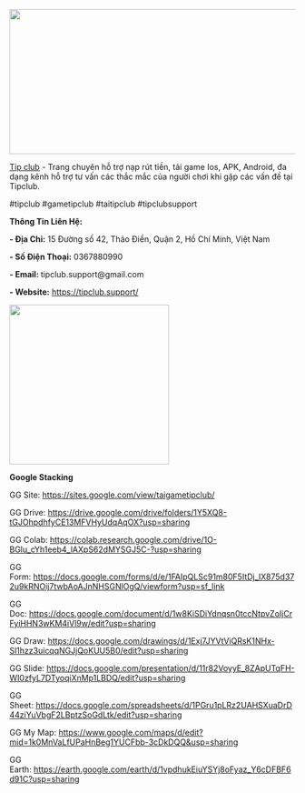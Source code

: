 <p class="zfr3Q CDt4Ke " dir="ltr"><span class="C9DxTc "><img src="https://pbs.twimg.com/profile_banners/1833776344033026048/1726041435/1500x500" alt="" width="765" height="255" /></span></p>
<p class="zfr3Q CDt4Ke " dir="ltr"><a class="XqQF9c" href="https://tipclub.support/" target="_blank"><span class="C9DxTc ">Tip club</span></a><span class="C9DxTc ">&nbsp;- Trang chuy&ecirc;n hỗ trợ nạp r&uacute;t tiền, tải game Ios, APK, Android, đa dạng k&ecirc;nh hỗ trợ tư vấn c&aacute;c thắc mắc của người chơi khi gặp c&aacute;c vấn đề tại Tipclub.</span></p>
<p class="zfr3Q CDt4Ke " dir="ltr"><span class="C9DxTc ">#tipclub #gametipclub #taitipclub #tipclubsupport</span></p>
<p class="zfr3Q CDt4Ke " dir="ltr"><strong><span class="C9DxTc ">Th&ocirc;ng Tin Li&ecirc;n Hệ:&nbsp;</span></strong></p>
<p class="zfr3Q CDt4Ke " dir="ltr"><strong><span class="C9DxTc ">- Địa Chỉ:</span></strong><span class="C9DxTc ">&nbsp;15 Đường số 42, Thảo Điền, Quận 2, Hồ Ch&iacute; Minh, Việt Nam&nbsp;</span></p>
<p class="zfr3Q CDt4Ke " dir="ltr"><strong><span class="C9DxTc ">- Số Điện Thoại:</span></strong><span class="C9DxTc ">&nbsp;0367880990&nbsp;</span></p>
<p class="zfr3Q CDt4Ke " dir="ltr"><strong><span class="C9DxTc ">-&nbsp;<span class="C9DxTc ">Email</span><span class="C9DxTc ">:&nbsp;</span></span></strong><span class="C9DxTc "><span class="C9DxTc ">tipclub.support@gmail.com</span></span></p>
<p class="zfr3Q CDt4Ke " dir="ltr"><strong><span class="C9DxTc ">-&nbsp;</span><span class="C9DxTc ">Website</span></strong><span class="C9DxTc "><strong>:</strong>&nbsp;</span><span class="C9DxTc "><a href="https://tipclub.support/">https://tipclub.support/</a></span></p>
<p class="zfr3Q CDt4Ke " dir="ltr"><span class="C9DxTc "><img src="https://pbs.twimg.com/profile_images/1833776588414197760/AzYVs_39_400x400.jpg" alt="" width="281" height="281" /></span></p>
<p class="zfr3Q CDt4Ke " dir="ltr"><strong><span class="C9DxTc ">Google Stacking</span></strong></p>
<p class="zfr3Q CDt4Ke " dir="ltr"><span class="C9DxTc ">GG Site:&nbsp;</span><a class="XqQF9c" href="https://sites.google.com/view/taigametipclub/" target="_blank"><span class="C9DxTc ">https://sites.google.com/view/taigametipclub/</span></a></p>
<p class="zfr3Q CDt4Ke " dir="ltr"><span class="C9DxTc ">GG Drive</span><span class="C9DxTc ">:&nbsp;</span><a class="XqQF9c" href="https://drive.google.com/drive/folders/1Y5XQ8-tGJOhpdhfyCE13MFVHyUdqAqOX?usp=sharing" target="_blank"><span class="C9DxTc ">https://drive.google.com/drive/folders/1Y5XQ8-tGJOhpdhfyCE13MFVHyUdqAqOX?usp=sharing</span></a></p>
<p class="zfr3Q CDt4Ke " dir="ltr"><span class="C9DxTc ">GG Colab</span><span class="C9DxTc ">:&nbsp;</span><a class="XqQF9c" href="https://colab.research.google.com/drive/1O-BGlu_cYh1eeb4_lAXpS62dMYSGJ5C-?usp=sharing" target="_blank"><span class="C9DxTc ">https://colab.research.google.com/drive/1O-BGlu_cYh1eeb4_lAXpS62dMYSGJ5C-?usp=sharing</span></a></p>
<p class="zfr3Q CDt4Ke " dir="ltr"><span class="C9DxTc ">GG Form</span><span class="C9DxTc ">:&nbsp;</span><a class="XqQF9c" href="https://docs.google.com/forms/d/e/1FAIpQLSc91m80F5ItDj_IX875d372u9kRNOij7twbAoAJnNHSGNlOgQ/viewform?usp=sf_link" target="_blank"><span class="C9DxTc ">https://docs.google.com/forms/d/e/1FAIpQLSc91m80F5ItDj_IX875d372u9kRNOij7twbAoAJnNHSGNlOgQ/viewform?usp=sf_link</span></a></p>
<p class="zfr3Q CDt4Ke " dir="ltr"><span class="C9DxTc ">GG Doc</span><span class="C9DxTc ">:&nbsp;</span><a class="XqQF9c" href="https://docs.google.com/document/d/1w8KiSDiYdnqsn0tccNtpvZoIjCrFyiHHN3wKM4iVl9w/edit?usp=sharing" target="_blank"><span class="C9DxTc ">https://docs.google.com/document/d/1w8KiSDiYdnqsn0tccNtpvZoIjCrFyiHHN3wKM4iVl9w/edit?usp=sharing</span></a></p>
<p class="zfr3Q CDt4Ke " dir="ltr"><span class="C9DxTc ">GG Draw</span><span class="C9DxTc ">:&nbsp;</span><a class="XqQF9c" href="https://docs.google.com/drawings/d/1Exj7JYVtViQRsK1NHx-Sl1hzz3uicqqNGJjQoKUU5B0/edit?usp=sharing" target="_blank"><span class="C9DxTc ">https://docs.google.com/drawings/d/1Exj7JYVtViQRsK1NHx-Sl1hzz3uicqqNGJjQoKUU5B0/edit?usp=sharing</span></a></p>
<p class="zfr3Q CDt4Ke " dir="ltr"><span class="C9DxTc ">GG Slide</span><span class="C9DxTc ">:&nbsp;</span><a class="XqQF9c" href="https://docs.google.com/presentation/d/11r82VoyyE_8ZApUTqFH-WI0zfyL7DTyoqiXnMp1LBDQ/edit?usp=sharing" target="_blank"><span class="C9DxTc ">https://docs.google.com/presentation/d/11r82VoyyE_8ZApUTqFH-WI0zfyL7DTyoqiXnMp1LBDQ/edit?usp=sharing</span></a></p>
<p class="zfr3Q CDt4Ke " dir="ltr"><span class="C9DxTc ">GG Sheet</span><span class="C9DxTc ">:&nbsp;</span><a class="XqQF9c" href="https://docs.google.com/spreadsheets/d/1PGru1pLRz2UAHSXuaDrD44ziYuVbgF2LBptzSoGdLtk/edit?usp=sharing" target="_blank"><span class="C9DxTc ">https://docs.google.com/spreadsheets/d/1PGru1pLRz2UAHSXuaDrD44ziYuVbgF2LBptzSoGdLtk/edit?usp=sharing</span></a></p>
<p class="zfr3Q CDt4Ke " dir="ltr"><span class="C9DxTc ">GG My Map</span><span class="C9DxTc ">:&nbsp;</span><a class="XqQF9c" href="https://www.google.com/maps/d/edit?mid=1k0MnVaLfUPaHnBeg1YUCFbb-3cDkDQQ&amp;usp=sharing" target="_blank"><span class="C9DxTc ">https://www.google.com/maps/d/edit?mid=1k0MnVaLfUPaHnBeg1YUCFbb-3cDkDQQ&amp;usp=sharing</span></a></p>
<p class="zfr3Q CDt4Ke " dir="ltr"><span class="C9DxTc ">GG Earth</span><span class="C9DxTc ">:&nbsp;</span><a class="XqQF9c" href="https://earth.google.com/earth/d/1vpdhukEiuYSYj8oFyaz_Y6cDFBF6d91C?usp=sharing" target="_blank"><span class="C9DxTc ">https://earth.google.com/earth/d/1vpdhukEiuYSYj8oFyaz_Y6cDFBF6d91C?usp=sharing</span></a></p>